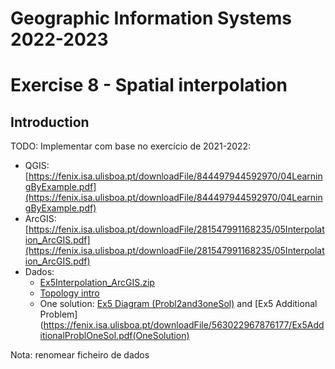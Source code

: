 # Geographic Information Systems 2022-2023

# Exercise 8 - Spatial interpolation

## Introduction

TODO: Implementar com base no exercício de 2021-2022: 
- QGIS: [https://fenix.isa.ulisboa.pt/downloadFile/844497944592970/04LearningByExample.pdf](https://fenix.isa.ulisboa.pt/downloadFile/844497944592970/04LearningByExample.pdf)
- ArcGIS: [https://fenix.isa.ulisboa.pt/downloadFile/281547991168235/05Interpolation_ArcGIS.pdf](https://fenix.isa.ulisboa.pt/downloadFile/281547991168235/05Interpolation_ArcGIS.pdf)
- Dados:
    - [Ex5Interpolation_ArcGIS.zip](https://fenix.isa.ulisboa.pt/downloadFile/844497944587499/Ex4Editing.zip)
    - [Topology intro](https://fenix.isa.ulisboa.pt/downloadFile/281547991168194/04Topology_intro.pdf)
    - One solution: [Ex5 Diagram (Probl2and3oneSol)](https://fenix.isa.ulisboa.pt/downloadFile/563022967876176/Ex5Diagram%28Probl2and3oneSol%29.pdf) and [Ex5 Additional Problem](https://fenix.isa.ulisboa.pt/downloadFile/563022967876177/Ex5AdditionalProblOneSol.pdf(OneSolution)

Nota: renomear ficheiro de dados


